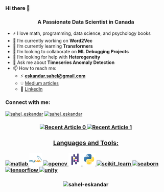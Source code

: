 ### Hi there 👋

<h3 align="center">A Passionate Data Scientist in Canada</h3>

<p>

- :zap: I love math, programming, data science, and psychology books
- 🔭 I’m currently working on **Word2Vec**
- 🌱 I’m currently learning **Transformers**
- 👯 I’m looking to collaborate on **ML Debugging Projects**
- 🤝 I’m looking for help with **Heterogeneity**
- 💬 Ask me about **Timeseries Anomaly Detection**
- 📫 How to reach me: 
  - ⚡ **eskandar.sahel@gmail.com**
  - :bulb: [Medium articles](https://medium.com/@eskandar.sahel)
  - :office: [LinkedIn](https://www.linkedin.com/in/Sahel-Eskandar/)

<h3 align="left">Connect with me:</h3>
<p align="left">
<a href="https://linkedin.com/in/sahel_eskandar" target="blank"><img align="center" src="https://raw.githubusercontent.com/rahuldkjain/github-profile-readme-generator/master/src/images/icons/Social/linked-in-alt.svg" alt="sahel_eskandar" height="30" width="40" /></a>
<a href="https://www.leetcode.com/sahel_eskandar" target="blank"><img align="center" src="https://raw.githubusercontent.com/rahuldkjain/github-profile-readme-generator/master/src/images/icons/Social/leet-code.svg" alt="sahel_eskandar" height="30" width="40" /></a>
</p>

<h3 align="center"><a target="_blank" href="https://github-readme-medium-recent-article.vercel.app/medium/@eskandar.sahel/0"><img src="https://github-readme-medium-recent-article.vercel.app/medium/@eskandar.sahel/0" alt="Recent Article 0">
<a target="_blank" href="https://github-readme-medium-recent-article.vercel.app/medium/@eskandar.sahel/1"><img src="https://github-readme-medium-recent-article.vercel.app/medium/@eskandar.sahel/1" alt="Recent Article 1">

<h3 align="center">Languages and Tools:</h3>
<p align="left"> <a href="https://www.mathworks.com/" target="_blank" rel="noreferrer"> <img src="https://upload.wikimedia.org/wikipedia/commons/2/21/Matlab_Logo.png" alt="matlab" width="40" height="40"/> </a> <a href="https://www.mysql.com/" target="_blank" rel="noreferrer"> <img src="https://raw.githubusercontent.com/devicons/devicon/master/icons/mysql/mysql-original-wordmark.svg" alt="mysql" width="40" height="40"/> </a> <a href="https://opencv.org/" target="_blank" rel="noreferrer"> <img src="https://www.vectorlogo.zone/logos/opencv/opencv-icon.svg" alt="opencv" width="40" height="40"/> </a> <a href="https://pandas.pydata.org/" target="_blank" rel="noreferrer"> <img src="https://raw.githubusercontent.com/devicons/devicon/2ae2a900d2f041da66e950e4d48052658d850630/icons/pandas/pandas-original.svg" alt="pandas" width="40" height="40"/> </a> <a href="https://www.python.org" target="_blank" rel="noreferrer"> <img src="https://raw.githubusercontent.com/devicons/devicon/master/icons/python/python-original.svg" alt="python" width="40" height="40"/> </a> <a href="https://scikit-learn.org/" target="_blank" rel="noreferrer"> <img src="https://upload.wikimedia.org/wikipedia/commons/0/05/Scikit_learn_logo_small.svg" alt="scikit_learn" width="40" height="40"/> </a> <a href="https://seaborn.pydata.org/" target="_blank" rel="noreferrer"> <img src="https://seaborn.pydata.org/_images/logo-mark-lightbg.svg" alt="seaborn" width="40" height="40"/> </a> <a href="https://www.tensorflow.org" target="_blank" rel="noreferrer"> <img src="https://www.vectorlogo.zone/logos/tensorflow/tensorflow-icon.svg" alt="tensorflow" width="40" height="40"/> </a> <a href="https://unity.com/" target="_blank" rel="noreferrer"> <img src="https://www.vectorlogo.zone/logos/unity3d/unity3d-icon.svg" alt="unity" width="40" height="40"/> </a> </p>

<p><h3 align="center"><img align="center" src="https://github-readme-streak-stats.herokuapp.com/?user=sahel-eskandar&" alt="sahel-eskandar" /></p>




